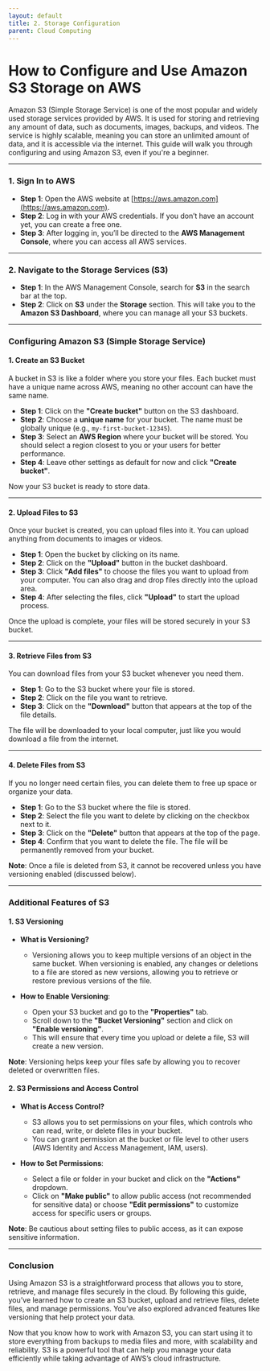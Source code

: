 ```yaml
---
layout: default
title: 2. Storage Configuration
parent: Cloud Computing
---
```


# How to Configure and Use Amazon S3 Storage on AWS

Amazon S3 (Simple Storage Service) is one of the most popular and widely used storage services provided by AWS. It is used for storing and retrieving any amount of data, such as documents, images, backups, and videos. The service is highly scalable, meaning you can store an unlimited amount of data, and it is accessible via the internet. This guide will walk you through configuring and using Amazon S3, even if you're a beginner.

---

### 1. **Sign In to AWS**
   - **Step 1**: Open the AWS website at [https://aws.amazon.com](https://aws.amazon.com).
   - **Step 2**: Log in with your AWS credentials. If you don’t have an account yet, you can create a free one.
   - **Step 3**: After logging in, you’ll be directed to the **AWS Management Console**, where you can access all AWS services.

---

### 2. **Navigate to the Storage Services (S3)**

   - **Step 1**: In the AWS Management Console, search for **S3** in the search bar at the top.
   - **Step 2**: Click on **S3** under the **Storage** section. This will take you to the **Amazon S3 Dashboard**, where you can manage all your S3 buckets.

---

### **Configuring Amazon S3 (Simple Storage Service)**

#### 1. **Create an S3 Bucket**
   A bucket in S3 is like a folder where you store your files. Each bucket must have a unique name across AWS, meaning no other account can have the same name.

   - **Step 1**: Click on the **"Create bucket"** button on the S3 dashboard.
   - **Step 2**: Choose a **unique name** for your bucket. The name must be globally unique (e.g., `my-first-bucket-12345`).
   - **Step 3**: Select an **AWS Region** where your bucket will be stored. You should select a region closest to you or your users for better performance.
   - **Step 4**: Leave other settings as default for now and click **"Create bucket"**.

   Now your S3 bucket is ready to store data.

---

#### 2. **Upload Files to S3**
   Once your bucket is created, you can upload files into it. You can upload anything from documents to images or videos.

   - **Step 1**: Open the bucket by clicking on its name.
   - **Step 2**: Click on the **"Upload"** button in the bucket dashboard.
   - **Step 3**: Click **"Add files"** to choose the files you want to upload from your computer. You can also drag and drop files directly into the upload area.
   - **Step 4**: After selecting the files, click **"Upload"** to start the upload process.

   Once the upload is complete, your files will be stored securely in your S3 bucket.

---

#### 3. **Retrieve Files from S3**
   You can download files from your S3 bucket whenever you need them.

   - **Step 1**: Go to the S3 bucket where your file is stored.
   - **Step 2**: Click on the file you want to retrieve.
   - **Step 3**: Click on the **"Download"** button that appears at the top of the file details.

   The file will be downloaded to your local computer, just like you would download a file from the internet.

---

#### 4. **Delete Files from S3**
   If you no longer need certain files, you can delete them to free up space or organize your data.

   - **Step 1**: Go to the S3 bucket where the file is stored.
   - **Step 2**: Select the file you want to delete by clicking on the checkbox next to it.
   - **Step 3**: Click on the **"Delete"** button that appears at the top of the page.
   - **Step 4**: Confirm that you want to delete the file. The file will be permanently removed from your bucket.

   **Note**: Once a file is deleted from S3, it cannot be recovered unless you have versioning enabled (discussed below).

---

### **Additional Features of S3**

#### **1. S3 Versioning**
   - **What is Versioning?**
     - Versioning allows you to keep multiple versions of an object in the same bucket. When versioning is enabled, any changes or deletions to a file are stored as new versions, allowing you to retrieve or restore previous versions of the file.

   - **How to Enable Versioning**:
     - Open your S3 bucket and go to the **"Properties"** tab.
     - Scroll down to the **"Bucket Versioning"** section and click on **"Enable versioning"**.
     - This will ensure that every time you upload or delete a file, S3 will create a new version.

   **Note**: Versioning helps keep your files safe by allowing you to recover deleted or overwritten files.

#### **2. S3 Permissions and Access Control**
   - **What is Access Control?**
     - S3 allows you to set permissions on your files, which controls who can read, write, or delete files in your bucket.
     - You can grant permission at the bucket or file level to other users (AWS Identity and Access Management, IAM, users).

   - **How to Set Permissions**:
     - Select a file or folder in your bucket and click on the **"Actions"** dropdown.
     - Click on **"Make public"** to allow public access (not recommended for sensitive data) or choose **"Edit permissions"** to customize access for specific users or groups.

   **Note**: Be cautious about setting files to public access, as it can expose sensitive information.

---

### **Conclusion**

Using Amazon S3 is a straightforward process that allows you to store, retrieve, and manage files securely in the cloud. By following this guide, you’ve learned how to create an S3 bucket, upload and retrieve files, delete files, and manage permissions. You’ve also explored advanced features like versioning that help protect your data.

Now that you know how to work with Amazon S3, you can start using it to store everything from backups to media files and more, with scalability and reliability. S3 is a powerful tool that can help you manage your data efficiently while taking advantage of AWS’s cloud infrastructure.
